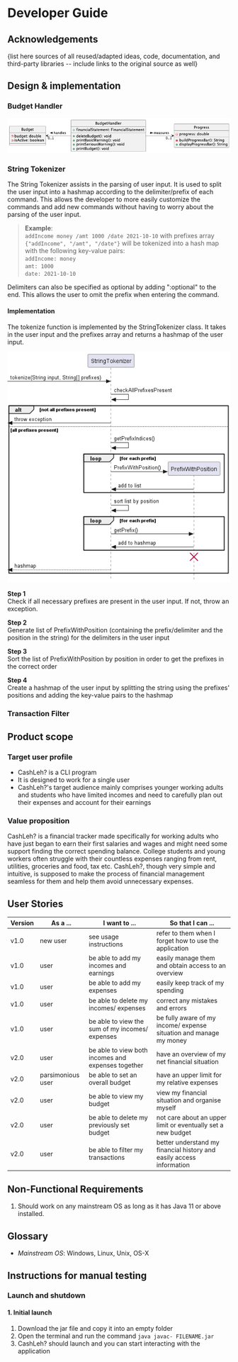 # Developer Guide

## Acknowledgements

{list here sources of all reused/adapted ideas, code, documentation, and third-party libraries -- include links to the original source as well}

## Design & implementation

### Budget Handler

![](./images/budget.png)

### String Tokenizer

The String Tokenizer assists in the parsing of user input. It is used to split the user input into a hashmap according to the delimiter/prefix of each command. This allows the developer to more easily customize the commands and add new commands without having to worry about the parsing of the user input.

> **Example**:\
> `addIncome money /amt 1000 /date 2021-10-10` with prefixes array `{"addIncome", "/amt", "/date"}` will be tokenized into a hash map with the following key-value pairs:\
> `addIncome: money`\
> `amt: 1000`\
> `date: 2021-10-10`

Delimiters can also be specified as optional by adding ":optional" to the end. This allows the user to omit the prefix when entering the command.

#### Implementation

The tokenize function is implemented by the StringTokenizer class. It takes in the user input and the prefixes array and returns a hashmap of the user input.

![](./images/stringTokenizer.png)

**Step 1**\
Check if all necessary prefixes are present in the user input. If not, throw an exception.

**Step 2**\
Generate list of PrefixWithPosition (containing the prefix/delimiter and the position in the string) for the delimiters in the user input

**Step 3**\
Sort the list of PrefixWithPosition by position in order to get the prefixes in the correct order

**Step 4**\
Create a hashmap of the user input by splitting the string using the prefixes' positions and adding the key-value pairs to the hashmap

### Transaction Filter


## Product scope
### Target user profile

* CashLeh? is a CLI program 
* It is designed to work for a single user
* CashLeh?'s target audience mainly comprises younger working adults and students who have limited incomes and need to 
carefully plan out their expenses and account for their earnings

### Value proposition

CashLeh? is a financial tracker made specifically for working adults who have just began to earn their first salaries
and wages and might need some support finding the correct spending balance. College students and young workers often
struggle with their countless expenses ranging from rent, utilities, groceries and food, tax etc. CashLeh?, though
very simple and intuitive, is supposed to make the process of financial management seamless for them and help them avoid
unnecessary expenses.

## User Stories

| Version | As a ...          | I want to ...                                      | So that I can ...                                                    |
|---------|-------------------|----------------------------------------------------|----------------------------------------------------------------------|
| v1.0    | new user          | see usage instructions                             | refer to them when I forget how to use the application               |
| v1.0    | user              | be able to add my incomes and earnings             | easily manage them and obtain access to an overview                  |
| v1.0    | user              | be able to add my expenses                         | easily keep track of my spending                                     |
| v1.0    | user              | be able to delete my incomes/ expenses             | correct any mistakes and errors                                      |
| v1.0    | user              | be able to view the sum of my incomes/ expenses    | be fully aware of my income/ expense situation and manage my money   |
| v2.0    | user              | be able to view both incomes and expenses together | have an overview of my net financial situation                       |
| v2.0    | parsimonious user | be able to set an overall budget                   | have an upper limit for my relative expenses                         |
| v2.0    | user              | be able to view my budget                          | view my financial situation and organise myself                      |
| v2.0    | user              | be able to delete my previously set budget         | not care about an upper limit or eventually set a new budget         |
| v2.0    | user              | be able to filter my transactions                  | better understand my financial history and easily access information |

## Non-Functional Requirements

1. Should work on any mainstream OS as long as it has Java 11 or above installed.

## Glossary

* *Mainstream OS*: Windows, Linux, Unix, OS-X

## Instructions for manual testing

### Launch and shutdown

#### 1. Initial launch

1. Download the jar file and copy it into an empty folder
2. Open the terminal and run the command `java javac- FILENAME.jar`
3. CashLeh? should launch and you can start interacting with the application

